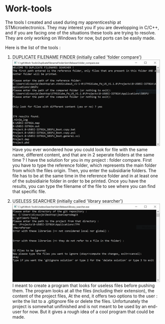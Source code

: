 # Work-tools
The tools I created and used during my apprenticeship at STMicroelectronics.
They may interest you if you are developping in C/C++, and if you are facing one of the situations these tools are trying to resolve.
They are only working on Windows for now, but ports can be easily made.

Here is the list of the tools :


1. DUPLICATE FILENAME FINDER (initially called 'folder compare')
![Duplicate1](https://raw.githubusercontent.com/ProSurfer73/Work-tools/main/Screenshots/DuplicateFilenameSearcher.PNG)
Have you ever wondered how you could look for file with the same name, different content, and that are in 2 seperate folders at the same time ?
I have the solution for you in my project : folder compare.
First you have to type the reference folder, which represents the main folder from which the files origin.
Then, you enter the subsidiarie folders.
The file has to be at the same time in the reference folder and in at least one of the subsidiairie folder in order to be printed.
Once you have the results, you can type the filename of the file to see where you can find that specific file.

2. USELESS SEARCHER (initially called 'library searcher')
![UselessSearcher1](https://raw.githubusercontent.com/ProSurfer73/Work-tools/main/Screenshots/UselessSearcher.PNG)
I meant to create a program that looks for useless files before pushing them.
The program looks at all the files (including their extension), the content of the project files, 
At the end, it offers two options to the user : write the list to a .gitignore file or delete the files.
Unfortunately the project is somewhat unifinished and is not meant to be used by an end-user for now.
But it gives a rough idea of a cool program that could be made.


